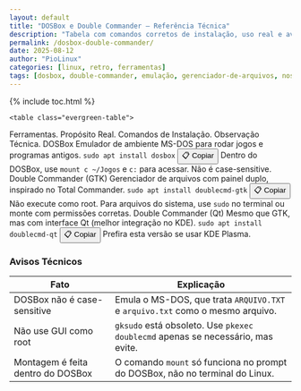 ```yaml
---
layout: default
title: "DOSBox e Double Commander – Referência Técnica"
description: "Tabela com comandos corretos de instalação, uso real e avisos técnicos — sem nostalgia, só utilidade prática."
permalink: /dosbox-double-commander/
date: 2025-08-12
author: "PioLinux"
categories: [linux, retro, ferramentas]
tags: [dosbox, double-commander, emulação, gerenciador-de-arquivos, nostalgia]
---
```



{% include toc.html %}


<section class="post-content">
           
      
    <table class="evergreen-table">
  <thead>
    <tr>
      <th>Ferramentas.</th>
      <th>Propósito Real.</th>
      <th>Comandos de Instalação.</th>
      <th>Observação Técnica.</th>
    </tr>
  </thead>
  <tbody>
    <tr>
      <td data-label="Ferramenta">DOSBox</td>
      <td data-label="Propósito Real">Emulador de ambiente MS-DOS para rodar jogos e programas antigos.</td>
      <td data-label="Comando de Instalação">
        <code>sudo apt install dosbox</code>
        <button class="copy-btn" data-command="sudo apt install dosbox">📋 Copiar</button>
      </td>
      <td data-label="Observação Técnica">Dentro do DOSBox, use <code>mount c ~/Jogos</code> e <code>c:</code> para acessar. Não é case-sensitive.</td>
    </tr>
    <tr>
      <td data-label="Ferramenta">Double Commander (GTK)</td>
      <td data-label="Propósito Real">Gerenciador de arquivos com painel duplo, inspirado no Total Commander.</td>
      <td data-label="Comando de Instalação">
        <code>sudo apt install doublecmd-gtk</code>
        <button class="copy-btn" data-command="sudo apt install doublecmd-gtk">📋 Copiar</button>
      </td>
      <td data-label="Observação Técnica">Não execute como root. Para arquivos do sistema, use <code>sudo</code> no terminal ou monte com permissões corretas.</td>
    </tr>
    <tr>
      <td data-label="Ferramenta">Double Commander (Qt)</td>
      <td data-label="Propósito Real">Mesmo que GTK, mas com interface Qt (melhor integração no KDE).</td>
      <td data-label="Comando de Instalação">
        <code>sudo apt install doublecmd-qt</code>
        <button class="copy-btn" data-command="sudo apt install doublecmd-qt">📋 Copiar</button>
      </td>
      <td data-label="Observação Técnica">Prefira esta versão se usar KDE Plasma.</td>
    </tr>
  </tbody>
</table>

<h3 id="avisos">Avisos Técnicos</h3>
<table class="evergreen-table">
  <thead>
    <tr>
      <th>Fato</th>
      <th>Explicação</th>
    </tr>
  </thead>
  <tbody>
    <tr>
      <td data-label="Fato">DOSBox não é case-sensitive</td>
      <td data-label="Explicação">Emula o MS-DOS, que trata <code>ARQUIVO.TXT</code> e <code>arquivo.txt</code> como o mesmo arquivo.</td>
    </tr>
    <tr>
      <td data-label="Fato">Não use GUI como root</td>
      <td data-label="Explicação"><code>gksudo</code> está obsoleto. Use <code>pkexec doublecmd</code> apenas se necessário, mas evite.</td>
    </tr>
    <tr>
      <td data-label="Fato">Montagem é feita dentro do DOSBox</td>
      <td data-label="Explicação">O comando <code>mount</code> só funciona no prompt do DOSBox, não no terminal do Linux.</td>
    </tr>
  </tbody>
</table>
        </section>
 


  


